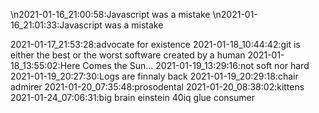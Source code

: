 \n2021-01-16_21:00:58:Javascript was a mistake
\n2021-01-16_21:01:33:Javascript was a mistake

2021-01-17_21:53:28:advocate for existence
2021-01-18_10:44:42:git is either the best or the worst software created by a human
2021-01-18_13:55:02:Here Comes the Sun...
2021-01-19_13:29:16:not soft nor hard
2021-01-19_20:27:30:Logs are finnaly back
2021-01-19_20:29:18:chair admirer
2021-01-20_07:35:48:prosodental
2021-01-20_08:38:02:kittens
2021-01-24_07:06:31:big brain einstein 40iq glue consumer